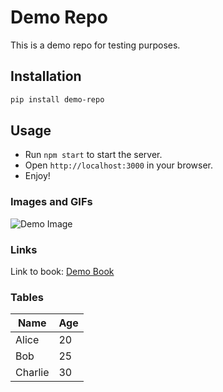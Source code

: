 # Demo Repo

This is a demo repo for testing purposes.

## Installation

```bash
pip install demo-repo
```

## Usage

* Run `npm start` to start the server.
* Open `http://localhost:3000` in your browser.
* Enjoy!

### Images and GIFs

![Demo Image](https://media.istockphoto.com/id/615422436/photo/demo-sign-cubes.jpg?s=2048x2048&w=is&k=20&c=ytN9tDsTJjScOZs9lwZDGORezN2P36OdlN-_6syvAqU=)

### Links

Link to book: [Demo Book](https://geog-510.gishub.org/book/software/git.html)

### Tables

| Name | Age
| --- | ---
| Alice | 20
| Bob | 25
| Charlie | 30